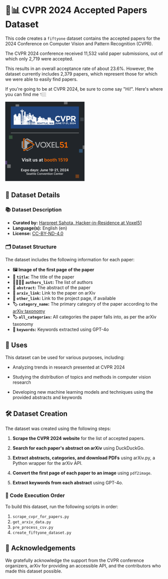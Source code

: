 # 📝📊 CVPR 2024 Accepted Papers Dataset

This code creates a `fiftyone` dataset contains the accepted papers for the 2024 Conference on Computer Vision and Pattern Recognition (CVPR). 

The CVPR 2024 conference received 11,532 valid paper submissions, out of which only 2,719 were accepted. 

This results in an overall acceptance rate of about 23.6%. However, the dataset currently includes 2,379 papers, which represent those for which we were able to easily find papers.

If you're going to be at CVPR 2024, be sure to come say "Hi!". Here's where you can find me 👇🏼

<img src="4.10.24_CVPR24_Social_AV.png" width="50%">

## 📄 Dataset Details

### 📚 Dataset Description

- **Curated by:** [Harpreet Sahota, Hacker-in-Residence at Voxel51](https://huggingface.co/harpreetsahota)
- **Language(s):** English (en)
- **License:** [CC-BY-ND-4.0](https://spdx.org/licenses/CC-BY-ND-4.0)

### 🗂️ Dataset Structure

The dataset includes the following information for each paper:

- **🖼️ Image of the first page of the paper**
- **📌 `title`:** The title of the paper
- **👨‍🔬👩‍🔬 `authors_list`:** The list of authors
- **📄 `abstract`:** The abstract of the paper
- **🔗 `arxiv_link`:** Link to the paper on arXiv
- **🔗 `other_link`:** Link to the project page, if available
- **🏷️ `category_name`:** The primary category of the paper according to the [arXiv taxonomy](https://arxiv.org/category_taxonomy)
- **🏷️ `all_categories`:** All categories the paper falls into, as per the arXiv taxonomy
- **🔑 `keywords`:** Keywords extracted using GPT-4o

## 🎯 Uses

This dataset can be used for various purposes, including:

- Analyzing trends in research presented at CVPR 2024

- Studying the distribution of topics and methods in computer vision research

- Developing new machine learning models and techniques using the provided abstracts and keywords

## 🛠️ Dataset Creation

The dataset was created using the following steps:

1. **Scrape the CVPR 2024 website** for the list of accepted papers.

2. **Search for each paper's abstract on arXiv** using DuckDuckGo.

3. **Extract abstracts, categories, and download PDFs** using arXiv.py, a Python wrapper for the arXiv API.

4. **Convert the first page of each paper to an image** using `pdf2image`.

5. **Extract keywords from each abstract** using GPT-4o.

### 🚀 Code Execution Order

To build this dataset, run the following scripts in order:

1. `scrape_cvpr_for_papers.py`
2. `get_arxiv_data.py`
3. `pre_process_csv.py`
4. `create_fiftyone_dataset.py`

## 🙏 Acknowledgements

We gratefully acknowledge the support from the CVPR conference organizers, arXiv for providing an accessible API, and the contributors who made this dataset possible.
